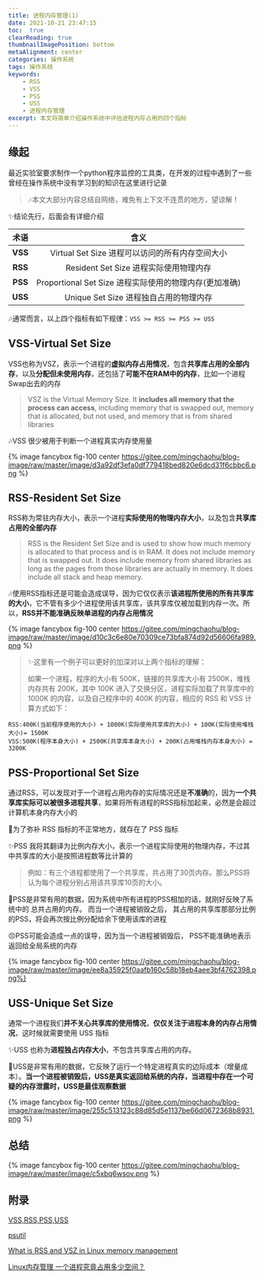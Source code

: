 ```yaml
---
title: 进程内存管理(1)
date: 2021-10-21 23:47:15
toc:  true
clearReading: true
thumbnailImagePosition: bottom
metaAlignment: center
categories: 操作系统
tags: 操作系统
keywords: 
    - RSS
    - VSS
    - PSS
    - USS
    - 进程内存管理
excerpt: 本文将简单介绍操作系统中评估进程内存占用的四个指标
---
```


<!--toc-->

## 缘起

最近实验室要求制作一个python程序监控的工具类，在开发的过程中遇到了一些曾经在操作系统中没有学习到的知识在这里进行记录

> :notes:本文大部分内容总结自网络，难免有上下文不连贯的地方，望谅解！

:sparkles:结论先行，后面会有详细介绍

|  术语   |                          含义                          |
| :-----: | :----------------------------------------------------: |
| **VSS** |    Virtual Set Size 进程可以访问的所有内存空间大小     |
| **RSS** |         Resident Set Size 进程实际使用物理内存         |
| **PSS** | Proportional Set Size 进程实际使用的物理内存(更加准确) |
| **USS** |         Unique Set Size 进程独自占用的物理内存         |

:notes:通常而言，以上四个指标有如下规律：`VSS >= RSS >= PSS >= USS`

## VSS-Virtual Set Size

VSS也称为VSZ，表示一个进程的**虚拟内存占用情况**，包含**共享库占用的全部内存**，以及**分配但未使用内存**，还包括了**可能不在RAM中的内存**，比如一个进程Swap出去的内存

> VSZ is the Virtual Memory Size. It **includes all memory that the process can access**, including memory that is swapped out, memory that is allocated, but not used, and memory that is from shared libraries

:notes:VSS 很少被用于判断一个进程真实内存使用量

{% image fancybox  fig-100  center https://gitee.com/mingchaohu/blog-image/raw/master/image/d3a92df3efa0df779418bed820e6dcd31f6cbbc6.png   %}


## RSS-Resident Set Size

RSS称为常驻内存大小，表示一个进程**实际使用的物理内存大小**，以及包含**共享库占用的全部内存**

> RSS is the Resident Set Size and is used to show how much memory is allocated to that process and is in RAM. It does not include memory that is swapped out. It does include memory from shared libraries as long as the pages from those libraries are actually in memory. It does include all stack and heap memory.

:notes:使用RSS指标还是可能会造成误导，因为它仅仅表示**该进程所使用的所有共享库的大小**，它不管有多少个进程使用该共享库，该共享库仅被加载到内存一次。所以，**RSS并不能准确反映单进程的内存占用情况**

{% image fancybox  fig-100  center https://gitee.com/mingchaohu/blog-image/raw/master/image/d10c3c6e80e70309ce73bfa874d92d56606fa989.png  %}

> :sparkles:这里有一个例子可以更好的加深对以上两个指标的理解：
>
> 如果一个进程，程序的大小有 500K，链接的共享库大小有 2500K，堆栈内存共有 200K，其中 100K 进入了交换分区，进程实际加载了共享库中的 1000K 的内容，以及自己程序中的 400K 的内容，相应的 RSS 和 VSS 计算方式如下：

```
RSS:400K(当前程序使用的大小) + 1000K(实际使用共享库的大小) + 100K(实际使用堆栈大小)= 1500K
VSS:500K(程序本身大小) + 2500K(共享库本身大小) + 200K(占用堆栈内存本身大小) = 3200K
```

## PSS-Proportional Set Size

通过RSS，可以发现对于一个进程占用内存的实际情况还是**不准确**的，因为**一个共享库实际可以被很多进程共享**，如果将所有进程的RSS指标加起来，必然是会超过计算机本身内存大小的

:dart:为了弥补 RSS 指标的不正常地方，就存在了 PSS 指标

:sparkles:PSS 我将其翻译为比例内存大小，表示一个进程实际使用的物理内存，不过其中共享库的大小是按照进程数等比计算的

> 例如：有三个进程都使用了一个共享库，共占用了30页内存。那么PSS将认为每个进程分别占用该共享库10页的大小。 

:notebook:PSS是非常有用的数据，因为系统中所有进程的PSS相加的话，就刚好反映了系统中的 总共占用的内存。 而当一个进程被销毁之后， 其占用的共享库那部分比例的PSS，将会再次按比例分配给余下使用该库的进程

:persevere:PSS可能会造成一点的误导，因为当一个进程被销毁后， PSS不能准确地表示返回给全局系统的内存

{% image fancybox  fig-100  center https://gitee.com/mingchaohu/blog-image/raw/master/image/ee8a35925f0aafb160c58b18eb4aee3bf4762398.png%}

## USS-Unique Set Size

通常一个进程我们**并不关心共享库的使用情况**，**仅仅关注于进程本身的内存占用情况**，这时候就需要使用 USS 指标

:sparkles:USS 也称为**进程独占内存大小**，不包含共享库占用的内存。

:notebook:USS是非常有用的数据，它反映了运行一个特定进程真实的边际成本（增量成本）。**当一个进程被销毁后，USS是真实返回给系统的内存，当进程中存在一个可疑的内存泄露时，USS是最佳观察数据**

{% image fancybox  fig-100  center https://gitee.com/mingchaohu/blog-image/raw/master/image/255c513123c88d85d5e1137be66d0672368b8931.png %}



## 总结

{% image fancybox  fig-100  center https://gitee.com/mingchaohu/blog-image/raw/master/image/c5xbq6wsov.png %}

## 附录

[VSS,RSS,PSS,USS](https://www.iteye.com/blog/myeyeofjava-1837860)

[psutil](https://psutil.readthedocs.io/en/stable/#psutil.Process.memory_info)

[What is RSS and VSZ in Linux memory management](https://stackoverflow.com/questions/7880784/what-is-rss-and-vsz-in-linux-memory-management)

[Linux内存管理 一个进程究竟占用多少空间？](https://cloud.tencent.com/developer/article/1683708)

